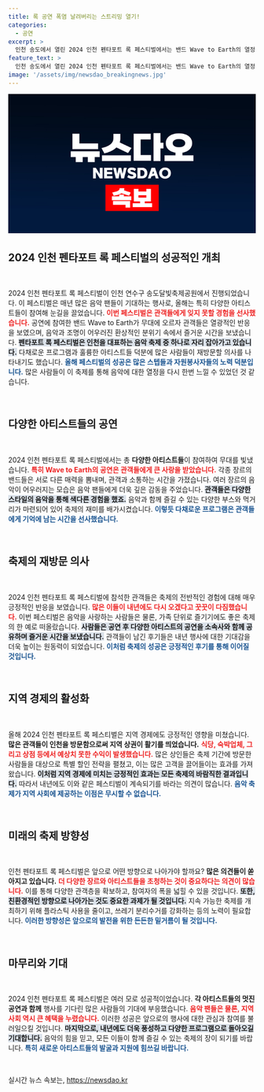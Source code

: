 ```yaml
---
title: 록 공연 폭염 날려버리는 스트리밍 열기!
categories:
  - 공연
excerpt: >
  인천 송도에서 열린 2024 인천 펜타포트 록 페스티벌에서는 밴드 Wave to Earth의 열정적인 공연에 관객들이 열광하는 뜨거운 현장이 펼쳐졌다! 놓치지 마세요!
feature_text: >
  인천 송도에서 열린 2024 인천 펜타포트 록 페스티벌에서는 밴드 Wave to Earth의 열정적인 공연에 관객들이 열광하는 뜨거운 현장이 펼쳐졌다! 놓치지 마세요!
image: '/assets/img/newsdao_breakingnews.jpg'
---
```


<p><img src="/assets/img/newsdao_breakingnews.jpg" alt="pcversion 속보" /></p>

<h2 data-ke-size="size26">2024 인천 펜타포트 록 페스티벌의 성공적인 개최</h2>

<p data-ke-size="size16">&nbsp;</p>

<p data-ke-size="size16">2024 인천 펜타포트 록 페스티벌이 인천 연수구 송도달빛축제공원에서 진행되었습니다. 이 페스티벌은 매년 많은 음악 팬들이 기대하는 행사로, 올해는 특히 다양한 아티스트들이 참여해 눈길을 끌었습니다. <b><span style="color: #ee2323;">이번 페스티벌은 관객들에게 잊지 못할 경험을 선사했습니다.</span></b> 공연에 참여한 밴드 Wave to Earth가 무대에 오르자 관객들은 열광적인 반응을 보였으며, 음악과 조명이 어우러진 환상적인 분위기 속에서 즐거운 시간을 보냈습니다. <b><span style="background-color: #21538527;">펜타포트 록 페스티벌은 인천을 대표하는 음악 축제 중 하나로 자리 잡아가고 있습니다.</span></b> 다채로운 프로그램과 훌륭한 아티스트들 덕분에 많은 사람들이 재방문할 의사를 나타내기도 했습니다. <b><span style="color: #1a5490;">올해 페스티벌의 성공은 많은 스텝들과 자원봉사자들의 노력 덕분입니다.</span></b> 많은 사람들이 이 축제를 통해 음악에 대한 열정을 다시 한번 느낄 수 있었던 것 같습니다.</p>

<p data-ke-size="size16">&nbsp;</p>

<h2 data-ke-size="size26">다양한 아티스트들의 공연</h2>

<p data-ke-size="size16">&nbsp;</p>

<p data-ke-size="size16">2024 인천 펜타포트 록 페스티벌에서는 총 <b>다양한 아티스트들</b>이 참여하여 무대를 빛냈습니다. <b><span style="color: #ee2323;">특히 Wave to Earth의 공연은 관객들에게 큰 사랑을 받았습니다.</span></b> 각종 장르의 밴드들은 서로 다른 매력을 뽐내며, 관객과 소통하는 시간을 가졌습니다. 여러 장르의 음악이 어우러지는 모습은 음악 팬들에게 더욱 깊은 감동을 주었습니다. <b><span style="background-color: #21538527;">관객들은 다양한 스타일의 음악을 통해 색다른 경험을 했죠.</span></b> 음악과 함께 즐길 수 있는 다양한 부스와 먹거리가 마련되어 있어 축제의 재미를 배가시켰습니다. <b><span style="color: #1a5490;">이렇듯 다채로운 프로그램은 관객들에게 기억에 남는 시간을 선사했습니다.</span></b></p>

<p data-ke-size="size16">&nbsp;</p>

<h2 data-ke-size="size26">축제의 재방문 의사</h2>

<p data-ke-size="size16">&nbsp;</p>

<p data-ke-size="size16">2024 인천 펜타포트 록 페스티벌에 참석한 관객들은 축제의 전반적인 경험에 대해 매우 긍정적인 반응을 보였습니다. <b><span style="color: #ee2323;">많은 이들이 내년에도 다시 오겠다고 꿋꿋이 다짐했습니다.</span></b> 이번 페스티벌은 음악을 사랑하는 사람들은 물론, 가족 단위로 즐기기에도 좋은 축제의 한 예로 떠올랐습니다. <b><span style="background-color: #21538527;">사람들은 공연 후 다양한 아티스트의 공연을 소속사와 함께 공유하며 즐거운 시간을 보냈습니다.</span></b> 관객들이 남긴 후기들은 내년 행사에 대한 기대감을 더욱 높이는 원동력이 되었습니다. <b><span style="color: #1a5490;">이처럼 축제의 성공은 긍정적인 후기를 통해 이어질 것입니다.</span></b></p>

<p data-ke-size="size16">&nbsp;</p>

<h2 data-ke-size="size26">지역 경제의 활성화</h2>

<p data-ke-size="size16">&nbsp;</p>

<p data-ke-size="size16">올해 2024 인천 펜타포트 록 페스티벌은 지역 경제에도 긍정적인 영향을 미쳤습니다. <b>많은 관객들이 인천을 방문함으로써 지역 상권이 활기를 띄었습니다.</b> <b><span style="color: #ee2323;">식당, 숙박업체, 그리고 상점 등에서 예상치 못한 수익이 발생했습니다.</span></b> 많은 상인들은 축제 기간에 방문한 사람들을 대상으로 특별 할인 전략을 펼쳤고, 이는 많은 고객을 끌어들이는 효과를 가져왔습니다. <b><span style="background-color: #21538527;">이처럼 지역 경제에 미치는 긍정적인 효과는 모든 축제의 바람직한 결과입니다.</span></b> 따라서 내년에도 이와 같은 페스티벌이 계속되기를 바라는 의견이 많습니다. <b><span style="color: #1a5490;">음악 축제가 지역 사회에 제공하는 이점은 무시할 수 없습니다.</span></b></p>

<p data-ke-size="size16">&nbsp;</p>

<h2 data-ke-size="size26">미래의 축제 방향성</h2>

<p data-ke-size="size16">&nbsp;</p>

<p data-ke-size="size16">인천 펜타포트 록 페스티벌은 앞으로 어떤 방향으로 나아가야 할까요? <b>많은 의견들이 쏟아지고 있습니다.</b> <b><span style="color: #ee2323;">더 다양한 장르와 아티스트들을 초청하는 것이 중요하다는 의견이 많습니다.</span></b> 이를 통해 다양한 관객층을 확보하고, 참여자의 폭을 넓힐 수 있을 것입니다. <b><span style="background-color: #21538527;">또한, 친환경적인 방향으로 나아가는 것도 중요한 과제가 될 것입니다.</span></b> 지속 가능한 축제를 개최하기 위해 플라스틱 사용을 줄이고, 쓰레기 분리수거를 강화하는 등의 노력이 필요합니다. <b><span style="color: #1a5490;">이러한 방향성은 앞으로의 발전을 위한 든든한 밑거름이 될 것입니다.</span></b></p>

<p data-ke-size="size16">&nbsp;</p>

<h2 data-ke-size="size26">마무리와 기대</h2>

<p data-ke-size="size16">&nbsp;</p>

<p data-ke-size="size16">2024 인천 펜타포트 록 페스티벌은 여러 모로 성공적이었습니다. <b>각 아티스트들의 멋진 공연과 함께</b> 행사를 기다린 많은 사람들의 기대에 부응했습니다. <b><span style="color: #ee2323;">음악 팬들은 물론, 지역 사회 역시 큰 혜택을 누렸습니다.</span></b> 이러한 성공은 앞으로의 행사에 대한 관심과 참여를 불러일으킬 것입니다. <b><span style="background-color: #21538527;">마지막으로, 내년에도 더욱 풍성하고 다양한 프로그램으로 돌아오길 기대합니다.</span></b> 음악의 힘을 믿고, 모든 이들이 함께 즐길 수 있는 축제의 장이 되기를 바랍니다. <b><span style="color: #1a5490;">특히 새로운 아티스트들의 발굴과 지원에 힘쓰길 바랍니다.</span></b></p> 

<p data-ke-size="size16">&nbsp;</p>
실시간 뉴스 속보는, <a href="https://newsdao.kr" rel="dofollow">https://newsdao.kr</a>


